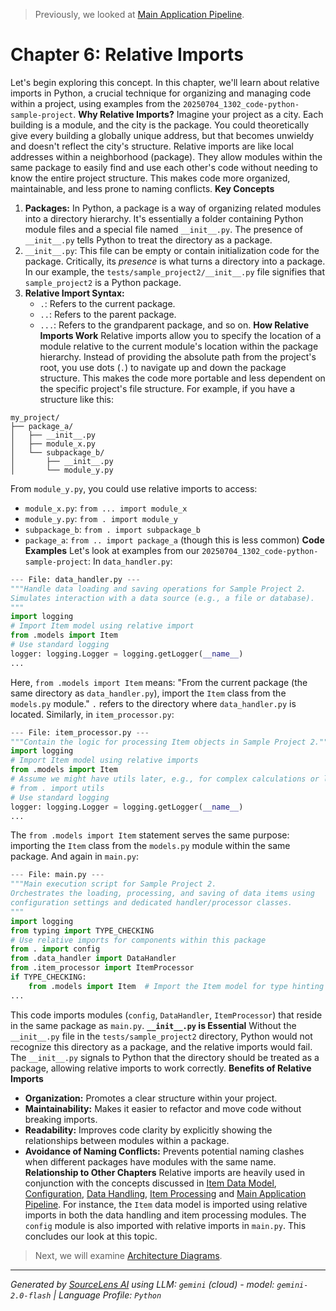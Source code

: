 > Previously, we looked at [Main Application Pipeline](06_main-application-pipeline.md).

# Chapter 6: Relative Imports
Let's begin exploring this concept. In this chapter, we'll learn about relative imports in Python, a crucial technique for organizing and managing code within a project, using examples from the `20250704_1302_code-python-sample-project`.
**Why Relative Imports?**
Imagine your project as a city. Each building is a module, and the city is the package. You could theoretically give every building a globally unique address, but that becomes unwieldy and doesn't reflect the city's structure. Relative imports are like local addresses within a neighborhood (package). They allow modules within the same package to easily find and use each other's code without needing to know the entire project structure. This makes code more organized, maintainable, and less prone to naming conflicts.
**Key Concepts**
1.  **Packages:** In Python, a package is a way of organizing related modules into a directory hierarchy. It's essentially a folder containing Python module files and a special file named `__init__.py`. The presence of `__init__.py` tells Python to treat the directory as a package.
2.  `__init__.py`: This file can be empty or contain initialization code for the package. Critically, its *presence* is what turns a directory into a package. In our example, the `tests/sample_project2/__init__.py` file signifies that `sample_project2` is a Python package.
3.  **Relative Import Syntax:**
    *   `.`: Refers to the current package.
    *   `..`: Refers to the parent package.
    *   `...`: Refers to the grandparent package, and so on.
**How Relative Imports Work**
Relative imports allow you to specify the location of a module relative to the current module's location within the package hierarchy. Instead of providing the absolute path from the project's root, you use dots (`.`) to navigate up and down the package structure. This makes the code more portable and less dependent on the specific project's file structure.
For example, if you have a structure like this:
```
my_project/
├── package_a/
│   ├── __init__.py
│   ├── module_x.py
│   └── subpackage_b/
│       ├── __init__.py
│       └── module_y.py
```
From `module_y.py`, you could use relative imports to access:
*   `module_x.py`: `from ... import module_x`
*   `module_y.py`: `from . import module_y`
*   `subpackage_b`: `from . import subpackage_b`
*   `package_a`: `from .. import package_a` (though this is less common)
**Code Examples**
Let's look at examples from our `20250704_1302_code-python-sample-project`:
In `data_handler.py`:
```python
--- File: data_handler.py ---
"""Handle data loading and saving operations for Sample Project 2.
Simulates interaction with a data source (e.g., a file or database).
"""
import logging
# Import Item model using relative import
from .models import Item
# Use standard logging
logger: logging.Logger = logging.getLogger(__name__)
...
```
Here, `from .models import Item` means: "From the current package (the same directory as `data_handler.py`), import the `Item` class from the `models.py` module." `.` refers to the directory where `data_handler.py` is located.
Similarly, in `item_processor.py`:
```python
--- File: item_processor.py ---
"""Contain the logic for processing Item objects in Sample Project 2."""
import logging
# Import Item model using relative imports
from .models import Item
# Assume we might have utils later, e.g., for complex calculations or logging format
# from . import utils
# Use standard logging
logger: logging.Logger = logging.getLogger(__name__)
...
```
The `from .models import Item` statement serves the same purpose: importing the `Item` class from the `models.py` module within the same package.
And again in `main.py`:
```python
--- File: main.py ---
"""Main execution script for Sample Project 2.
Orchestrates the loading, processing, and saving of data items using
configuration settings and dedicated handler/processor classes.
"""
import logging
from typing import TYPE_CHECKING
# Use relative imports for components within this package
from . import config
from .data_handler import DataHandler
from .item_processor import ItemProcessor
if TYPE_CHECKING:
    from .models import Item  # Import the Item model for type hinting
...
```
This code imports modules (`config`, `DataHandler`, `ItemProcessor`) that reside in the same package as `main.py`.
**`__init__.py` is Essential**
Without the `__init__.py` file in the `tests/sample_project2` directory, Python would not recognize this directory as a package, and the relative imports would fail. The `__init__.py` signals to Python that the directory should be treated as a package, allowing relative imports to work correctly.
**Benefits of Relative Imports**
*   **Organization:** Promotes a clear structure within your project.
*   **Maintainability:** Makes it easier to refactor and move code without breaking imports.
*   **Readability:** Improves code clarity by explicitly showing the relationships between modules within a package.
*   **Avoidance of Naming Conflicts:** Prevents potential naming clashes when different packages have modules with the same name.
**Relationship to Other Chapters**
Relative imports are heavily used in conjunction with the concepts discussed in [Item Data Model](01_item-data-model.md), [Configuration](02_configuration.md), [Data Handling](03_data-handling.md), [Item Processing](04_item-processing.md) and [Main Application Pipeline](07_main-application-pipeline.md). For instance, the `Item` data model is imported using relative imports in both the data handling and item processing modules. The `config` module is also imported with relative imports in `main.py`.
This concludes our look at this topic.

> Next, we will examine [Architecture Diagrams](08_diagrams.md).


---

*Generated by [SourceLens AI](https://github.com/openXFlow/sourceLensAI) using LLM: `gemini` (cloud) - model: `gemini-2.0-flash` | Language Profile: `Python`*
